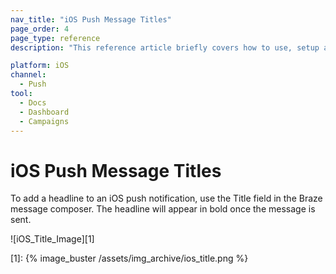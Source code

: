 ```yaml
---
nav_title: "iOS Push Message Titles"
page_order: 4
page_type: reference
description: "This reference article briefly covers how to use, setup and implement iOS Push Message Tiles."

platform: iOS
channel:
  - Push
tool:
  - Docs
  - Dashboard
  - Campaigns
---
```


# iOS Push Message Titles

To add a headline to an iOS push notification, use the Title field in the Braze message composer. The headline will appear in bold once the message is sent.

![iOS_Title_Image][1]


[1]: {% image_buster /assets/img_archive/ios_title.png %}
